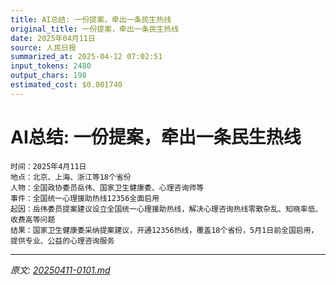 ```yaml
---
title: AI总结: 一份提案，牵出一条民生热线
original_title: 一份提案，牵出一条民生热线
date: 2025年04月11日
source: 人民日报
summarized_at: 2025-04-12 07:02:51
input_tokens: 2480
output_chars: 198
estimated_cost: $0.001740
---
```


# AI总结: 一份提案，牵出一条民生热线

```
时间：2025年4月11日
地点：北京、上海、浙江等18个省份
人物：全国政协委员岳伟、国家卫生健康委、心理咨询师等
事件：全国统一心理援助热线12356全面启用
起因：岳伟委员提案建议设立全国统一心理援助热线，解决心理咨询热线零散杂乱、知晓率低、收费高等问题
结果：国家卫生健康委采纳提案建议，开通12356热线，覆盖18个省份，5月1日前全国启用，提供专业、公益的心理咨询服务
```

---

*原文: [20250411-0101.md](20250411-0101.md)*
